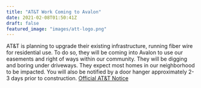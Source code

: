 ```yaml
---
title: "AT&T Work Coming to Avalon"
date: 2021-02-08T01:50:41Z
draft: false
featured_image: "images/att-logo.png"
---
```


AT&T is planning to upgrade their existing infrastructure, running fiber wire for residential use. To do so, they will be coming into Avalon to use our easements and right of ways within our community. They will be digging and boring under driveways. They expect most homes in our neighborhood to be impacted. You will also be notified by a door hanger approximately 2-3 days prior to construction.
[Official AT&T Notice](/forms/att-upgrade-notice.pdf)


